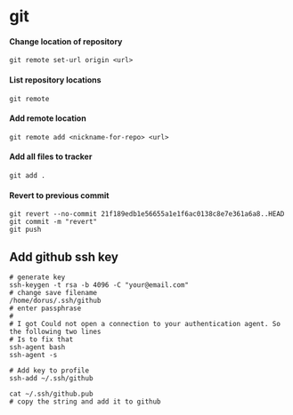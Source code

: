 # git

#### Change location of repository
`git remote set-url origin <url>`

#### List repository locations
`git remote`

#### Add remote location
`git remote add <nickname-for-repo> <url>`

#### Add all files to tracker
`git add .` 

#### Revert to previous commit
```
git revert --no-commit 21f189edb1e56655a1e1f6ac0138c8e7e361a6a8..HEAD
git commit -m "revert"
git push
```

## Add github ssh key
```
# generate key
ssh-keygen -t rsa -b 4096 -C "your@email.com"
# change save filename
/home/dorus/.ssh/github
# enter passphrase
#
# I got Could not open a connection to your authentication agent. So the following two lines
# Is to fix that
ssh-agent bash
ssh-agent -s

# Add key to profile
ssh-add ~/.ssh/github

cat ~/.ssh/github.pub
# copy the string and add it to github
